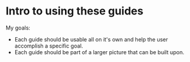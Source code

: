 # Intro to using these guides

My goals:

-   Each guide should be usable all on it's own and help the user accomplish a specific goal.
-   Each guide should be part of a larger picture that can be built upon.

